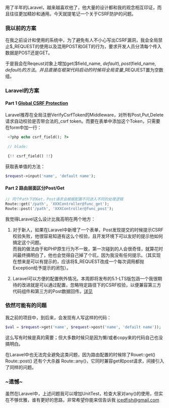 用了半年的Laravel，越来越喜欢他了，他大量的设计都和我的观念相互印证，而且往往更加精妙和通用。今天就提笔记一个关于CSRF防护的问题。

### 我以前的方案
在我之前设计和使用的系统中，为了避免有人不小心写出CSRF漏洞，我会全局禁止$_REQUEST的使用以及混用POST和GET的行为，要求开发人员分清每个传入数据是POST还是GET。

于是我会在Reqeust对象上增加get($field_name, $default), post($field_name, $default) 的方法。并且直接在框架代码启动的时候将全局变量$_REQUEST置为空数组。

### Laravel的方案
#### Part 1 [Global CSRF Protection](http://laravel.com/docs/master/routing#csrf-protection)
Laravel推荐在全局注册VerifyCsrfToken的Middleware，对所有Post,Put,Delete请求自动校验是否带合法的_csrf token。而要在表单中添加这个Token，只需要在form中加一行：

```php
 <?php echo csrf_field(); ?> 
 
 // blade:
 
 {!! csrf_field() !!}
```
获取表单值的方法：

```php
$request->input('name', 'default name');
```

#### Part 2 路由层面区分Post/Get
```php
// 同个Path下的Get，Post请求会根据配置不同进入不同的处理逻辑
Route::get('/path', 'XXXController@func_get');
Route::post('/path', 'XXXController@func_post');
```

我觉得Laravel这么设计比我高明在两个地方：

1. 对于新人，如果在Laravel中新增了一个表单，Post发现提交的时候提示CSRF校验失败，他很容易知道有这么个校验，且开发环境下可以友好的提示他如何搞定这个问题。  
    而我的做法由于和PHP原生行为不一致，第一次碰到的人会很奇怪，就算花时间最终搞明白了，他也会觉得自己掉了个坑，因为我没有任何提示。（其实现在想来是可以有提示的，应该将$_REQUEST改成一个每次调用都抛Exception给予提示的闭包）。  

2. Laravel可以方便的配置例外情况。本周即将发布的5.1-LTS版包涵一个我很期待的改进就是可以通过配置，忽略特定路径下的CSRF校验，以便兼容第三方代码组件和第三方的Post数据回传。[详见](http://laravel.com/docs/master/routing#csrf-excluding-uris)


### 依然可能有的问题
我之前的项目中，到后来，会发现有人写这样的代码： 

```php
$val = $request->get('name', $request->post('name', 'defailt name'));
```
这么写有时候是真的需要；但大多数时候只是因为懒/或者copy来的代码自己也没搞明白。

在Laravel中也无法完全避免这类问题，因为路由配置的时候除了Rouet::get() Route::post() 还有个大杀器 Route::any()，它同时兼容get和post请求，间接引入了同样的问题。

### ~遗憾~
虽然在Laravel中，上述问题我可以增加UnitTest，检查大家对any()的使用，但实在不够优雅，谁有更好的思路，非常希望你能来信告诉我 icedfish@gmail.com
